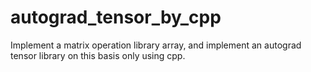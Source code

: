 # autograd_tensor_by_cpp

Implement a matrix operation library array, and implement an autograd tensor library on this basis only using cpp.
